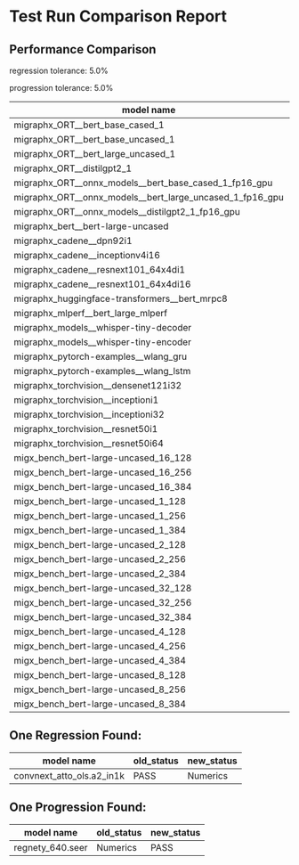 # Test Run Comparison Report

## Performance Comparison

regression tolerance: 5.0%

progression tolerance: 5.0%

|model name|exit_status|analysis|old_time_ms|new_time_ms|change_ms|percent_change|
|---|---|---|---|---|---|---|
|migraphx_ORT__bert_base_cased_1|PASS|progression|111.5105|99.3119|-12.1986|-10.94%|
|migraphx_ORT__bert_base_uncased_1|PASS|within tol|100.8908|99.9642|-0.9266|-0.92%|
|migraphx_ORT__bert_large_uncased_1|PASS|within tol|500.4231|501.7044|1.2813|0.26%|
|migraphx_ORT__distilgpt2_1|PASS|within tol|54.0124|53.472|-0.5404|-1.0%|
|migraphx_ORT__onnx_models__bert_base_cased_1_fp16_gpu|Numerics|within tol|63.3239|61.2068|-2.1172|-3.34%|
|migraphx_ORT__onnx_models__bert_large_uncased_1_fp16_gpu|Numerics|within tol|296.7436|290.7721|-5.9716|-2.01%|
|migraphx_ORT__onnx_models__distilgpt2_1_fp16_gpu|Numerics|within tol|32.2091|31.3403|-0.8688|-2.7%|
|migraphx_bert__bert-large-uncased|PASS|within tol|19.4052|19.2599|-0.1453|-0.75%|
|migraphx_cadene__dpn92i1|Numerics|regression|42.4594|71.2668|28.8074|67.85%|
|migraphx_cadene__inceptionv4i16|PASS|regression|149.3453|230.8369|81.4916|54.57%|
|migraphx_cadene__resnext101_64x4di1|Numerics|within tol|114.1818|114.3557|0.1738|0.15%|
|migraphx_cadene__resnext101_64x4di16|Numerics|regression|370.2828|1366.2479|995.965|268.97%|
|migraphx_huggingface-transformers__bert_mrpc8|PASS|within tol|7.3801|7.4496|0.0695|0.94%|
|migraphx_mlperf__bert_large_mlperf|Numerics|within tol|23.4891|24.5581|1.069|4.55%|
|migraphx_models__whisper-tiny-decoder|PASS|progression|34.6995|32.8804|-1.8191|-5.24%|
|migraphx_models__whisper-tiny-encoder|Numerics|within tol|145.8738|144.0104|-1.8635|-1.28%|
|migraphx_pytorch-examples__wlang_gru|PASS|progression|16.0733|14.7629|-1.3105|-8.15%|
|migraphx_pytorch-examples__wlang_lstm|PASS|regression|6.0951|6.8096|0.7145|11.72%|
|migraphx_torchvision__densenet121i32|Numerics|within tol|76.6063|75.318|-1.2883|-1.68%|
|migraphx_torchvision__inceptioni1|PASS|within tol|39.6974|39.709|0.0116|0.03%|
|migraphx_torchvision__inceptioni32|PASS|within tol|100.2415|98.8669|-1.3745|-1.37%|
|migraphx_torchvision__resnet50i1|Numerics|within tol|11.3212|11.3536|0.0324|0.29%|
|migraphx_torchvision__resnet50i64|Numerics|within tol|193.8748|194.4151|0.5403|0.28%|
|migx_bench_bert-large-uncased_16_128|PASS|progression|38.4031|35.4348|-2.9682|-7.73%|
|migx_bench_bert-large-uncased_16_256|PASS|regression|60.2861|508.2203|447.9342|743.01%|
|migx_bench_bert-large-uncased_16_384|Numerics|regression|82.2096|220.3279|138.1183|168.01%|
|migx_bench_bert-large-uncased_1_128|PASS|within tol|13.0464|13.2162|0.1698|1.3%|
|migx_bench_bert-large-uncased_1_256|PASS|within tol|13.3409|13.263|-0.0779|-0.58%|
|migx_bench_bert-large-uncased_1_384|PASS|regression|19.5084|29.45|9.9416|50.96%|
|migx_bench_bert-large-uncased_2_128|PASS|within tol|12.6017|12.7517|0.1501|1.19%|
|migx_bench_bert-large-uncased_2_256|PASS|within tol|13.2779|13.2221|-0.0559|-0.42%|
|migx_bench_bert-large-uncased_2_384|PASS|regression|21.9592|73.7851|51.826|236.01%|
|migx_bench_bert-large-uncased_32_128|PASS|within tol|73.5083|70.8999|-2.6084|-3.55%|
|migx_bench_bert-large-uncased_32_256|PASS|within tol|115.763|111.132|-4.631|-4.0%|
|migx_bench_bert-large-uncased_32_384|Numerics|within tol|165.1401|159.4444|-5.6957|-3.45%|
|migx_bench_bert-large-uncased_4_128|PASS|regression|14.4657|240.8744|226.4086|1565.14%|
|migx_bench_bert-large-uncased_4_256|PASS|within tol|18.2864|17.7399|-0.5465|-2.99%|
|migx_bench_bert-large-uncased_4_384|PASS|regression|27.4489|40.3225|12.8736|46.9%|
|migx_bench_bert-large-uncased_8_128|PASS|within tol|20.8119|20.2269|-0.5849|-2.81%|
|migx_bench_bert-large-uncased_8_256|PASS|within tol|30.7624|29.7273|-1.0352|-3.37%|
|migx_bench_bert-large-uncased_8_384|PASS|regression|45.0643|72.1944|27.1301|60.2%|

## One Regression Found:

|model name|old_status|new_status|
|---|---|---|
|convnext_atto_ols.a2_in1k|PASS|Numerics|

## One Progression Found:

|model name|old_status|new_status|
|---|---|---|
|regnety_640.seer|Numerics|PASS|

